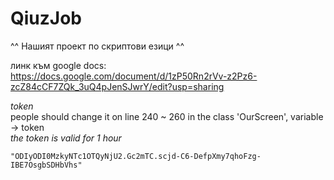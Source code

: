 # QiuzJob
^^ Нашият проект по скриптови езици ^^

линк към google docs:  
https://docs.google.com/document/d/1zP50Rn2rVv-z2Pz6-zcZ84cCF7ZQk_3uQ4pJenSJwrY/edit?usp=sharing


*token*  
people should change it on line 240 ~ 260 in the class 'OurScreen', variable -> token  
*the token is valid for 1 hour*  
~~~~~~~~~~~~~~~~~~~~~~~~~~~~
"ODIyODI0MzkyNTc1OTQyNjU2.Gc2mTC.scjd-C6-DefpXmy7qhoFzg-IBE7OsgbSDHbVhs"
